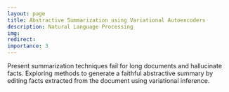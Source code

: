 ```yaml
---
layout: page
title: Abstractive Summarization using Variational Autoencoders
description: Natural Language Processing
img: 
redirect: 
importance: 3
---
```


Present summarization techniques fail for long documents and hallucinate facts. Exploring methods to generate a faithful abstractive summary by editing facts extracted from the document using variational inference.